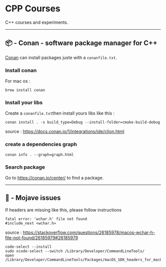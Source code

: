 # CPP Courses

C++ courses and experiments.


<hr> 



## 📦 - Conan - software package manager for C++

[Conan](https://conan.io/) can install packages juste with a `conanfile.txt`.


### Install conan

For mac os :

```brew install conan```

### Install your libs

Create a `conanfile.txt`then install yours libs like this :

```
conan install . -s build_type=Debug --install-folder=cmake-build-debug
```

source : https://docs.conan.io/1/integrations/ide/clion.html


### create a dependencies graph

```
conan info . --graph=graph.html
```

### Search package

Go to https://conan.io/center/ to find a package.

<hr> 


##  - Mojave issues 

If headers are missing like this, please follow instructions

```
fatal error: 'wchar.h' file not found
#include_next <wchar.h>
``` 

source : https://stackoverflow.com/questions/26185978/macos-wchar-h-file-not-found/26185979#26185979


```
code-select --install
sudo xcode-select --switch /Library/Developer/CommandLineTools/
open /Library/Developer/CommandLineTools/Packages/macOS_SDK_headers_for_macOS_10.14.pkg
```


